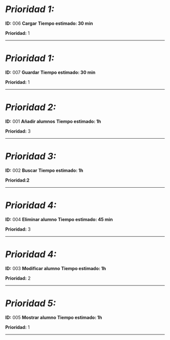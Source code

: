 # ***Prioridad 1:***


**ID:** 006 **Cargar**
**Tiempo estimado: 30 min**


**Prioridad:** 1

---  


# ***Prioridad 1:***


**ID:** 007 **Guardar**
**Tiempo estimado: 30 min**


**Prioridad:** 1

---  


# ***Prioridad 2:***


**ID:** 001 **Añadir alumnos**
**Tiempo estimado: 1h**


**Prioridad:** 3

---  


# ***Prioridad 3:***


**ID:** 002 **Buscar**
**Tiempo estimado: 1h**


**Prioridad:2** 

---  


# ***Prioridad 4:***


**ID:** 004 **Eliminar alumno**
**Tiempo estimado: 45 min**


**Prioridad:** 3

---  


# ***Prioridad 4:***



**ID:** 003 **Modificar alumno**
**Tiempo estimado: 1h**


**Prioridad:** 2

---  


# ***Prioridad 5:***


**ID:** 005 **Mostrar alumno**
**Tiempo estimado: 1h**


**Prioridad:** 1

---
